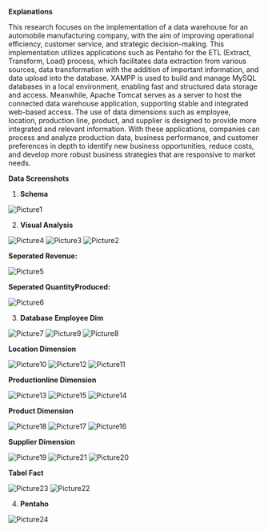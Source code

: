 **Explanations**

This research focuses on the implementation of a data warehouse for an automobile manufacturing company, with the aim of improving operational efficiency, customer service, and strategic decision-making. This implementation utilizes applications such as Pentaho for the ETL (Extract, Transform, Load) process, which facilitates data extraction from various sources, data transformation with the addition of important information, and data upload into the database. XAMPP is used to build and manage MySQL databases in a local environment, enabling fast and structured data storage and access. Meanwhile, Apache Tomcat serves as a server to host the connected data warehouse application, supporting stable and integrated web-based access. The use of data dimensions such as employee, location, production line, product, and supplier is designed to provide more integrated and relevant information. With these applications, companies can process and analyze production data, business performance, and customer preferences in depth to identify new business opportunities, reduce costs, and develop more robust business strategies that are responsive to market needs.

**Data Screenshots**

1.	**Schema**

![Picture1](https://github.com/user-attachments/assets/16837ee4-26c1-422e-bf2c-da64ad355f3d)


2.	**Visual Analysis**

![Picture4](https://github.com/user-attachments/assets/94c54946-4309-4ced-a1b9-b1cc4733ca83)
![Picture3](https://github.com/user-attachments/assets/7e891ccc-4d2f-49d0-a4b1-3a42d31da261)
![Picture2](https://github.com/user-attachments/assets/ed08228f-b799-4f64-ab1a-88cae16a7479)

**Seperated Revenue:**

![Picture5](https://github.com/user-attachments/assets/219c913d-2de3-4c6c-b1e6-090bc218ee18)

**Seperated QuantityProduced:**

![Picture6](https://github.com/user-attachments/assets/151b14ad-dd16-4b48-b348-d2393425e21f)

3.	**Database**
**Employee Dim**

![Picture7](https://github.com/user-attachments/assets/4db2e1e1-f959-4b0f-b168-fb8201b11d10)
![Picture9](https://github.com/user-attachments/assets/a9cc26fa-adc4-4121-bedd-5ee355658756)
![Picture8](https://github.com/user-attachments/assets/c4181944-108d-4714-b03d-44c9133482a7)

**Location Dimension**

![Picture10](https://github.com/user-attachments/assets/f6a6267d-1f36-4277-8907-5192e208e2be)
![Picture12](https://github.com/user-attachments/assets/e8be8017-5aff-40d5-8a14-2e3c8f0506f9)
![Picture11](https://github.com/user-attachments/assets/333fc341-516a-4344-823a-7acd20a35632)

**Productionline Dimension**

![Picture13](https://github.com/user-attachments/assets/b23d7d43-d0ab-4d8f-b341-ca2595aeaa0a)
![Picture15](https://github.com/user-attachments/assets/455d1d52-58a3-4155-9e38-0f8ea9559b5b)
![Picture14](https://github.com/user-attachments/assets/f621e73b-5e30-47d5-a546-adce2fb51db2)

**Product Dimension**

![Picture18](https://github.com/user-attachments/assets/2cc4751e-7077-470c-8fca-90f6b4fa05ae)
![Picture17](https://github.com/user-attachments/assets/0502b71d-ca1e-4304-8b59-41acb0aa01e2)
![Picture16](https://github.com/user-attachments/assets/31b1515a-f2cf-4acb-8335-995af69b24de)

**Supplier Dimension**

![Picture19](https://github.com/user-attachments/assets/6a41f669-a5e1-4163-b207-be50e93f1d08)
![Picture21](https://github.com/user-attachments/assets/28a1aab4-3b64-49f8-ae8b-5d61243a8329)
![Picture20](https://github.com/user-attachments/assets/158e8a84-465d-4f9c-95ba-fe3f4f58d11e)

**Tabel Fact**

![Picture23](https://github.com/user-attachments/assets/2564e811-31e7-4046-8637-3794447d4401)
![Picture22](https://github.com/user-attachments/assets/72938494-eae8-4b11-ad43-8c9314290ed6)

4.	**Pentaho**

![Picture24](https://github.com/user-attachments/assets/47c24bdd-77f6-4c52-841f-89c4179360ff)



